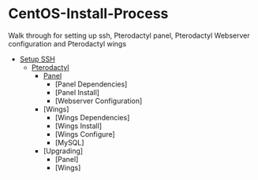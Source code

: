# CentOS-Install-Process

Walk through for setting up ssh, Pterodactyl panel, Pterodactyl Webserver configuration and Pterodactyl wings

* [Setup SSH](1%20-%20SSH%20Setup.md)
  * [Pterodactyl](Pterodactyl/)
      * [Panel](Pterodactayl/../1%20-%20SSH%20Setup.md)
        * [Panel Dependencies]
        * [Panel Install]
        * [Webserver Configuration]
      * [Wings]
        * [Wings Dependencies]
        * [Wings Install]
        * [Wings Configure]
        * [MySQL]
      * [Upgrading]
        * [Panel]
        * [Wings]